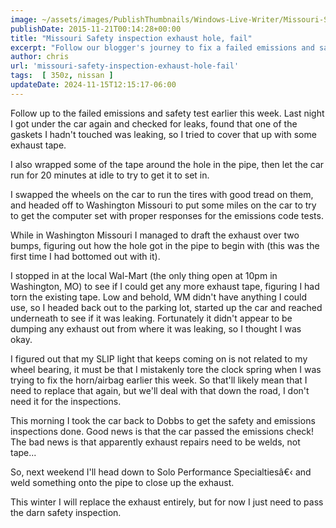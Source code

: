 ```yaml
---
image: ~/assets/images/PublishThumbnails/Windows-Live-Writer/Missouri-Safety-inspection-exhaust-hole-_14613/image_2.png'
publishDate: 2015-11-21T00:14:28+00:00
title: "Missouri Safety inspection exhaust hole, fail"
excerpt: "Follow our blogger's journey to fix a failed emissions and safety test on his car, from finding leaks to tackling repairs and passing the retest."
author: chris
url: 'missouri-safety-inspection-exhaust-hole-fail'
tags:  [ 350z, nissan ] 
updateDate: 2024-11-15T12:15:17-06:00
---
```


Follow up to the failed emissions and safety test earlier this week.  Last night I got under the car again and checked for leaks, found that one of the gaskets I hadn't touched was leaking, so I tried to cover that up with some exhaust tape.

I also wrapped some of the tape around the hole in the pipe, then let the car run for 20 minutes at idle to try to get it to set in.

I swapped the wheels on the car to run the tires with good tread on them, and headed off to Washington Missouri to put some miles on the car to try to get the computer set with proper responses for the emissions code tests.

While in Washington Missouri I managed to draft the exhaust over two bumps, figuring out how the hole got in the pipe to begin with (this was the first time I had bottomed out with it).

I stopped in at the local Wal-Mart (the only thing open at 10pm in Washington, MO) to see if I could get any more exhaust tape, figuring I had torn the existing tape. Low and behold, WM didn't have anything I could use, so I headed back out to the parking lot, started up the car and reached underneath to see if it was leaking. Fortunately it didn't appear to be dumping any exhaust out from where it was leaking, so I thought I was okay.

I figured out that my SLIP light that keeps coming on is not related to my wheel bearing, it must be that I mistakenly tore the clock spring when I was trying to fix the horn/airbag earlier this week. So that'll likely mean that I need to replace that again, but we'll deal with that down the road, I don't need it for the inspections.

This morning I took the car back to Dobbs to get the safety and emissions inspections done. Good news is that the car passed the emissions check! The bad news is that apparently exhaust repairs need to be welds, not tape...

So, next weekend I'll head down to Solo Performance Specialtiesâ€‹ and weld something onto the pipe to close up the exhaust.

This winter I will replace the exhaust entirely, but for now I just need to pass the darn safety inspection.
